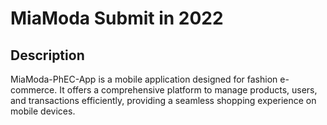 # MiaModa Submit in 2022 
## Description 
MiaModa-PhEC-App is a mobile application designed for fashion e-commerce.
It offers a comprehensive platform to manage products, users, and transactions efficiently, providing a seamless shopping experience on mobile devices.
 
 
